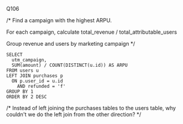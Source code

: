 Q106

/*
Find a campaign with the highest ARPU.

For each campaign, calculate total_revenue / total_attributable_users

Group revenue and users by marketing campaign
*/
```
SELECT 
  utm_campaign,
  SUM(amount) / COUNT(DISTINCT(u.id)) AS ARPU
FROM users u
LEFT JOIN purchases p  
  ON p.user_id = u.id  
	AND refunded = 'f'
GROUP BY 1
ORDER BY 2 DESC
```
/*
Instead of left joining the purchases tables to the users table, why couldn't we do the left join from the other direction?
*/
